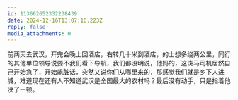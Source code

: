 ```yaml
---
id: 113662652332238439
date: 2024-12-16T13:07:16.223Z
reply: false
media_attachments: 0
---
```


前两天去武汉，开完会晚上回酒店，右转几十米到酒店，的士想多绕两公里，同行的其他单位领导说要不我们看下导航，我们都没明说，他妈的，这斑马司机居然自己开始急了，开始飙脏话，突然又说你们从哪里来的，那感觉我们就是乡下人进城，难道现在还有人不知道武汉是全国最大的农村吗？最后没有动手，只是指着他决了一顿。

